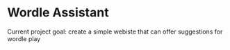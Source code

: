 # Wordle Assistant

Current project goal: create a simple webiste that can offer suggestions for wordle play
